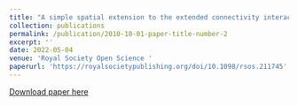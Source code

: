 ```yaml
---
title: "A simple spatial extension to the extended connectivity interaction features for binding affinity prediction"
collection: publications
permalink: /publication/2010-10-01-paper-title-number-2
excerpt: ''
date: 2022-05-04
venue: 'Royal Society Open Science '
paperurl: 'https://royalsocietypublishing.org/doi/10.1098/rsos.211745'
---
```



[Download paper here](https://royalsocietypublishing.org/doi/10.1098/rsos.211745)

